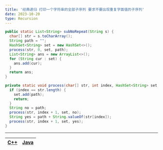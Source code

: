 ```yaml
---
title: '经典递归 打印一个字符串的全部子序列 要求不要出现重复字面值的子序列'
date: 2023-10-20
type: Recursion
---
```


```java
public static List<String> subNoRepeat(String s) {
  char[] str = s.toCharArray();
  String path = "";
  HashSet<String> set = new HashSet<>();
  process(str, 0, set, path);
  List<String> ans = new ArrayList<>();
  for (String cur : set) {
    ans.add(cur);
  }
  return ans;
}

private static void process(char[] str, int index, HashSet<String> set, String path) {
  if (index == str.length) {
    set.add(path);
    return;
  }
  String no = path;
  process(str, index + 1, set, no);
  String yes = path + String.valueOf(str[index]);
  process(str, index + 1, set, yes);
}
```

<hr/>

| [C++](https://github.com/ZhengKe996/DS/blob/main/src/recursion/print_all_sub_squences2.cpp) | [Java](https://github.com/ZhengKe996/DS/blob/main/src/recursion/print_all_sub_squences2.java) |
| :-----------------------------------------------------------------------------------------: | :-------------------------------------------------------------------------------------------: |

